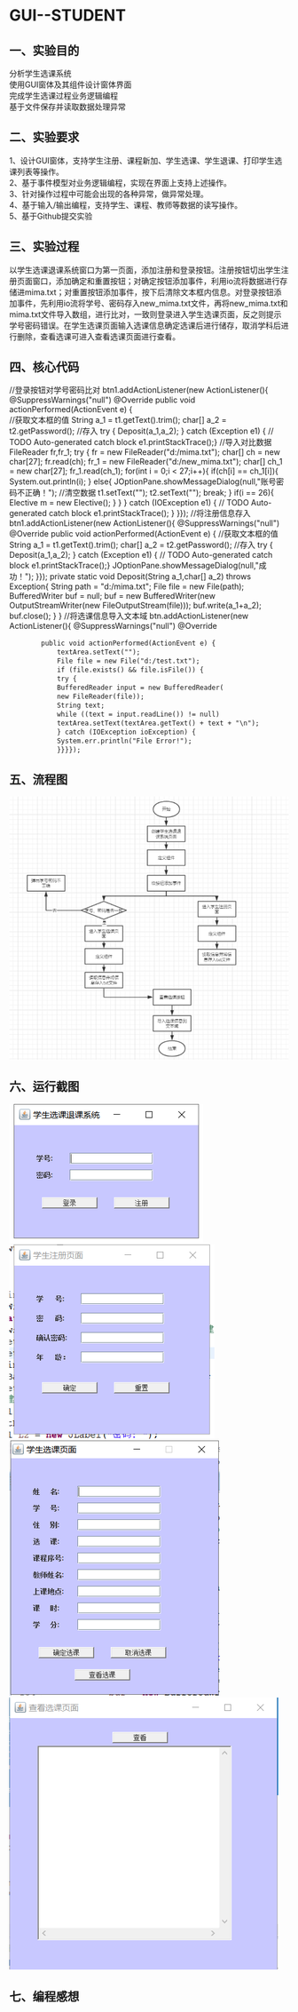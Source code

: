# GUI--STUDENT
## 一、实验目的
分析学生选课系统<br>
使用GUI窗体及其组件设计窗体界面<br>
完成学生选课过程业务逻辑编程<br>
基于文件保存并读取数据处理异常
## 二、实验要求
1、设计GUI窗体，支持学生注册、课程新加、学生选课、学生退课、打印学生选课列表等操作。<br>
2、基于事件模型对业务逻辑编程，实现在界面上支持上述操作。<br>
3、针对操作过程中可能会出现的各种异常，做异常处理。<br>
4、基于输入/输出编程，支持学生、课程、教师等数据的读写操作。<br>
5、基于Github提交实验
## 三、实验过程
以学生选课退课系统窗口为第一页面，添加注册和登录按钮。注册按钮切出学生注册页面窗口，添加确定和重置按钮；对确定按钮添加事件，利用io流将数据进行存储进mima.txt；对重置按钮添加事件，按下后清除文本框内信息。对登录按钮添加事件，先利用io流将学号、密码存入new_mima.txt文件，再将new_mima.txt和mima.txt文件导入数组，进行比对，一致则登录进入学生选课页面，反之则提示学号密码错误。在学生选课页面输入选课信息确定选课后进行储存，取消学科后进行删除，查看选课可进入查看选课页面进行查看。
## 四、核心代码
//登录按钮对学号密码比对
       btn1.addActionListener(new ActionListener(){
			@SuppressWarnings("null")
			@Override
			public void actionPerformed(ActionEvent e) {	
				//获取文本框的值
				String a_1 = t1.getText().trim();
				char[] a_2 = t2.getPassword();
				//存入
				try {
					Deposit(a_1,a_2);
				} catch (Exception e1) {
					// TODO Auto-generated catch block
					e1.printStackTrace();}
				//导入对比数据
				FileReader fr,fr_1;
				try {
					fr = new FileReader("d:/mima.txt");
					char[] ch = new char[27];
					fr.read(ch);
					fr_1 = new FileReader("d:/new_mima.txt");
					char[] ch_1 = new char[27];
					fr_1.read(ch_1);
					for(int i = 0;i < 27;i++){
						if(ch[i] == ch_1[i]){
							System.out.println(i);
							}
						else{
							JOptionPane.showMessageDialog(null,"账号密码不正确！");
							//清空数据
							t1.setText("");
							t2.setText("");
							break;
						}
						if(i == 26){
							Elective m = new Elective();
						}
					}
				} catch (IOException e1) {
					// TODO Auto-generated catch block
					e1.printStackTrace();
				}
			}});
//将注册信息存入
 btn1.addActionListener(new ActionListener(){
			@SuppressWarnings("null")
			@Override
			public void actionPerformed(ActionEvent e) {
				//获取文本框的值
				String a_1 = t1.getText().trim();
				char[] a_2 = t2.getPassword();
				//存入
				try {
					Deposit(a_1,a_2);
				} catch (Exception e1) {
					// TODO Auto-generated catch block
					e1.printStackTrace();}
				JOptionPane.showMessageDialog(null,"成功！");
			}});
      	private static void Deposit(String a_1,char[] a_2) throws Exception{
		 String path = "d:/mima.txt";
	        File file = new File(path);
	        BufferedWriter buf = null;
	        buf = new BufferedWriter(new OutputStreamWriter(new FileOutputStream(file)));
	        buf.write(a_1+a_2);
	        buf.close(); 
	}
}
//将选课信息导入文本域
		btn.addActionListener(new ActionListener(){
			@SuppressWarnings("null")
			@Override

			public void actionPerformed(ActionEvent e) {
				textArea.setText("");
				File file = new File("d:/test.txt");
				if (file.exists() && file.isFile()) {
				try {
				BufferedReader input = new BufferedReader(
				new FileReader(file));
				String text;
				while ((text = input.readLine()) != null)
				textArea.setText(textArea.getText() + text + "\n");
				} catch (IOException ioException) {
				System.err.println("File Error!");
				}}}}); 	
## 五、流程图
![image](https://github.com/LUYUHEIMAO/GUI--STUDENT/blob/master/%E5%BE%AE%E4%BF%A1%E5%9B%BE%E7%89%87_20191210181647.png)
## 六、运行截图
![image](https://github.com/LUYUHEIMAO/GUI--STUDENT/blob/master/%E5%BE%AE%E4%BF%A1%E5%9B%BE%E7%89%87_201912101816471.png)<br>
![image](https://github.com/LUYUHEIMAO/GUI--STUDENT/blob/master/%E5%BE%AE%E4%BF%A1%E5%9B%BE%E7%89%87_201912101816472.png)<br>
![image](https://github.com/LUYUHEIMAO/GUI--STUDENT/blob/master/%E5%BE%AE%E4%BF%A1%E5%9B%BE%E7%89%87_201912101816473.png)<br>
![image](https://github.com/LUYUHEIMAO/GUI--STUDENT/blob/master/%E5%BE%AE%E4%BF%A1%E5%9B%BE%E7%89%87_201912101816474.png)
## 七、编程感想
